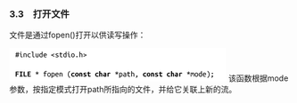 ### 3.3　打开文件

文件是通过fopen()打开以供读写操作：



![82.png](../images/82.png)
该函数根据mode参数，按指定模式打开path所指向的文件，并给它关联上新的流。

